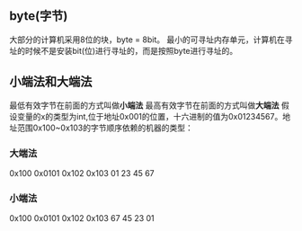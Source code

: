 ## byte(字节)
大部分的计算机采用8位的块，byte = 8bit。
最小的可寻址内存单元，计算机在寻址的时候不是安装bit(位)进行寻址的，而是按照byte进行寻址的。

## 小端法和大端法
最低有效字节在前面的方式叫做**小端法**
最高有效字节在前面的方式叫做**大端法**
假设变量的x的类型为int,位于地址0x001的位置，十六进制的值为0x01234567。地址范围0x100~0x103的字节顺序依赖的机器的类型：
### 大端法
0x100   0x0101  0x102   0x103
01      23      45      67
### 小端法
0x100   0x0101  0x102   0x103
67      45      23      01

## 
